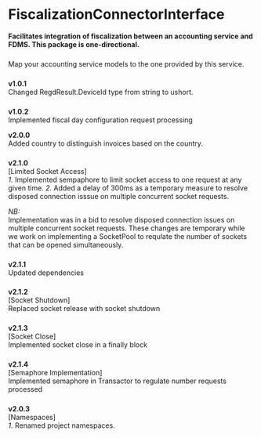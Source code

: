 # FiscalizationConnectorInterface

**Facilitates integration of fiscalization between an accounting service and FDMS. This package is one-directional.**

###

Map
your
accounting
service
models
to
the
one
provided
by
this
service.

###

**v1.0.1**  
Changed
RegdResult.DeviceId
type
from
string
to
ushort.

###

**v1.0.2**   
Implemented
fiscal
day
configuration
request
processing

**v2.0.0**  
Added
country
to
distinguish
invoices
based
on
the
country.

###

**v2.1.0**  
[Limited Socket Access]  
*1.*
Implemented
sempaphore
to
limit
socket
access
to
one
request
at
any
given
time.
*2.*
Added
a
delay
of
300ms
as
a
temporary
measure
to
resolve
disposed
connection
isssue
on
multiple
concurrent
socket
requests.

*NB:*  
Implementation
was
in
a
bid
to
resolve
disposed
connection
issues
on
multiple
concurrent
socket
requests.
These
changes
are
temporary
while
we
work
on
implementing
a
SocketPool
to
requlate
the
number
of
sockets
that
can
be
opened
simultaneously.

###

**v2.1.1**   
Updated dependencies

###

**v2.1.2**  
[Socket Shutdown]  
Replaced socket release with socket shutdown

###

**v2.1.3**  
[Socket Close]  
Implemented socket close in a finally block

###

**v2.1.4**  
[Semaphore Implementation]  
Implemented semaphore in Transactor to regulate number requests processed

###

**v2.0.3**  
[Namespaces]  
*1.* Renamed project namespaces.
